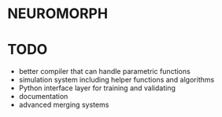 # NEUROMORPH
# TODO
* better compiler that can handle parametric functions
* simulation system including helper functions and algorithms
* Python interface layer for training and validating
* documentation
* advanced merging systems
